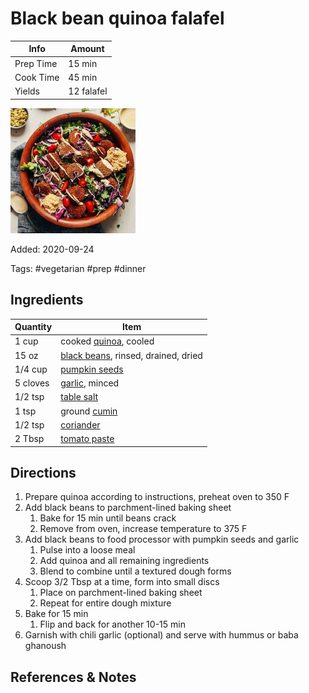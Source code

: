 # Black bean quinoa falafel

| Info      | Amount     |
| --------- | ---------- |
| Prep Time | 15 min     |
| Cook Time | 45 min     |
| Yields    | 12 falafel |

![black bean quinoa falafel](../_assets/black-bean-quinoa-falafel.jpg)

Added: 2020-09-24

Tags: #vegetarian #prep #dinner

## Ingredients

| Quantity | Item                                                                    |
| -------- | ----------------------------------------------------------------------- |
| 1 cup    | cooked [quinoa](../_ingredients/quinoa.md), cooled                      |
| 15 oz    | [black beans](../_ingredients/black%20beans.md), rinsed, drained, dried |
| 1/4 cup  | [pumpkin seeds](../_ingredients/pumpkin%20seeds.md)                     |
| 5 cloves | [garlic](../_ingredients/garlic.md), minced                             |
| 1/2 tsp  | [table salt](../_ingredients/table%20salt.md)                           |
| 1 tsp    | ground [cumin](../_ingredients/cumin.md)                                |
| 1/2 tsp  | [coriander](../_ingredients/coriander.md)                               |
| 2 Tbsp   | [tomato paste](../_ingredients/tomato%20paste.md)                       |

## Directions

1. Prepare quinoa according to instructions, preheat oven to 350 F
2. Add black beans to parchment-lined baking sheet
    1. Bake for 15 min until beans crack
    2. Remove from oven, increase temperature to 375 F
3. Add black beans to food processor with pumpkin seeds and garlic
    1. Pulse into a loose meal
    2. Add quinoa and all remaining ingredients
    3. Blend to combine until a textured dough forms
4. Scoop 3/2 Tbsp at a time, form into small discs
    1. Place on parchment-lined baking sheet
    2. Repeat for entire dough mixture
5. Bake for 15 min
    1. Flip and back for another 10-15 min
6. Garnish with chili garlic (optional) and serve with hummus or baba ghanoush

## References & Notes

[^1]: [Original recipe](https://minimalistbaker.com/baked-quinoa-black-bean-falafel/)
